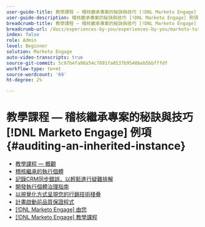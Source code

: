 ```yaml
---
user-guide-title: 教學課程 — 稽核繼承專案的秘訣與技巧 [!DNL Marketo Engage] 例項
user-guide-description: 稽核繼承專案的秘訣與技巧 [!DNL Marketo Engage] 例項
breadcrumb-title: 教學課程 — 稽核繼承專案的秘訣與技巧 [!DNL Marketo Engage] 例項
breadcrumb-url: /docs/experiences-by-you/experiences-by-you/marketo-tutorial-inherited-instance/overview.html
index: false
role: Admin
level: Beginner
solution: Marketo Engage
auto-video-transcripts: true
source-git-commit: 5c97b4fa98a54c7891fa0537b9540beb5bbfffdf
workflow-type: tm+mt
source-wordcount: '69'
ht-degree: 2%

---
```



# 教學課程 — 稽核繼承專案的秘訣與技巧 [!DNL Marketo Engage] 例項 {#auditing-an-inherited-instance}

+ [教學課程 — 概觀](/help/marketo-tutorial-inherited-instance/overview.md)
+ [稽核繼承的執行個體](/help/marketo-tutorial-inherited-instance/audit-an-inherted-instance.md)
+ [記錄CRM同步錯誤，以輕鬆進行疑難排解](/help/marketo-tutorial-inherited-instance/log-crm-sync-errors-for-easy-troubleshooting.md)
+ [開發執行個體治理指南](/help/marketo-tutorial-inherited-instance/develop-an-instance-governance-guide.md)
+ [以視覺化方式呈現您的行銷技術棧疊](/help/marketo-tutorial-inherited-instance/create-a-visual-data-flow-diagram.md)
+ [計畫啟動前品質保證程式](/help/marketo-tutorial-inherited-instance/essential-program-pre-launch-qa.md)
+ [[!DNL Marketo Engage] 由您](/https://experienceleague.adobe.com/en/docs/experiences-by-you/experiences-by-you/marketo-engage/overview)
+ [[!DNL Marketo Engage] 教學課程](https://experienceleague.adobe.com/docs/marketo-learn/tutorials/overview.html?lang=zh-Hant)


